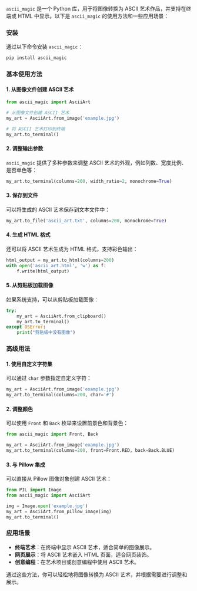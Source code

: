 `ascii_magic` 是一个 Python 库，用于将图像转换为 ASCII 艺术作品，并支持在终端或 HTML 中显示。以下是 `ascii_magic` 的使用方法和一些应用场景：

### 安装
通过以下命令安装 `ascii_magic`：
```bash
pip install ascii_magic
```


### 基本使用方法
#### 1. **从图像文件创建 ASCII 艺术**
```python
from ascii_magic import AsciiArt

# 从图像文件创建 ASCII 艺术
my_art = AsciiArt.from_image('example.jpg')

# 将 ASCII 艺术打印到终端
my_art.to_terminal()
```


#### 2. **调整输出参数**
`ascii_magic` 提供了多种参数来调整 ASCII 艺术的外观，例如列数、宽度比例、是否单色等：
```python
my_art.to_terminal(columns=200, width_ratio=2, monochrome=True)
```


#### 3. **保存到文件**
可以将生成的 ASCII 艺术保存到文本文件中：
```python
my_art.to_file('ascii_art.txt', columns=200, monochrome=True)
```


#### 4. **生成 HTML 格式**
还可以将 ASCII 艺术生成为 HTML 格式，支持彩色输出：
```python
html_output = my_art.to_html(columns=200)
with open('ascii_art.html', 'w') as f:
    f.write(html_output)
```


#### 5. **从剪贴板加载图像**
如果系统支持，可以从剪贴板加载图像：
```python
try:
    my_art = AsciiArt.from_clipboard()
    my_art.to_terminal()
except OSError:
    print("剪贴板中没有图像")
```


### 高级用法
#### 1. **使用自定义字符集**
可以通过 `char` 参数指定自定义字符：
```python
my_art = AsciiArt.from_image('example.jpg')
my_art.to_terminal(columns=200, char='#')
```


#### 2. **调整颜色**
可以使用 `Front` 和 `Back` 枚举来设置前景色和背景色：
```python
from ascii_magic import Front, Back

my_art = AsciiArt.from_image('example.jpg')
my_art.to_terminal(columns=200, front=Front.RED, back=Back.BLUE)
```


#### 3. **与 Pillow 集成**
可以直接从 Pillow 图像对象创建 ASCII 艺术：
```python
from PIL import Image
from ascii_magic import AsciiArt

img = Image.open('example.jpg')
my_art = AsciiArt.from_pillow_image(img)
my_art.to_terminal()
```


### 应用场景
- **终端艺术**：在终端中显示 ASCII 艺术，适合简单的图像展示。
- **网页展示**：将 ASCII 艺术嵌入 HTML 页面，适合网页装饰。
- **创意编程**：在艺术项目或创意编程中使用 ASCII 艺术。

通过这些方法，你可以轻松地将图像转换为 ASCII 艺术，并根据需要进行调整和展示。
